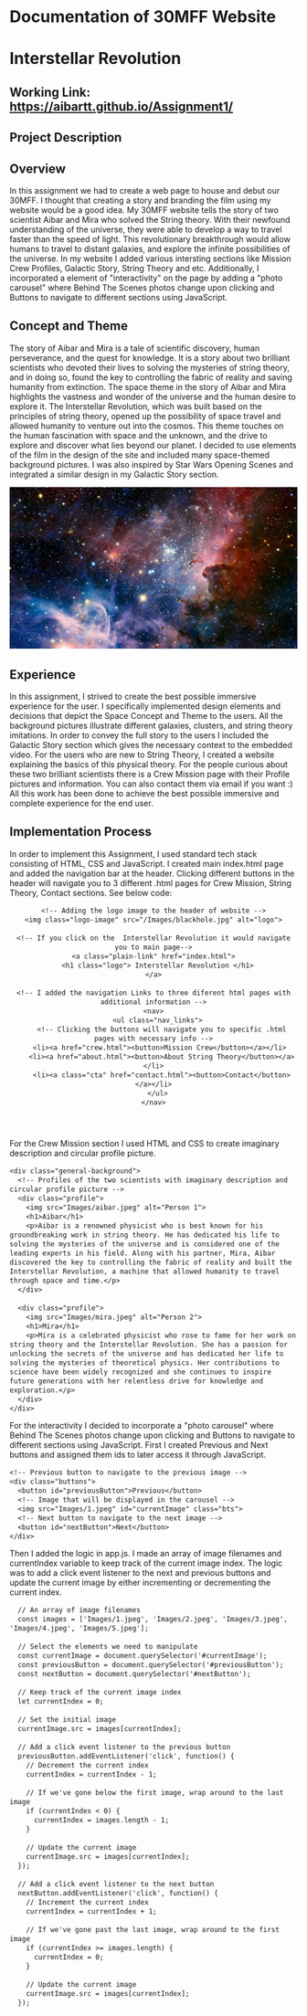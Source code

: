 # Documentation of 30MFF Website  
# Interstellar Revolution

## Working Link: https://aibartt.github.io/Assignment1/

## Project Description

## Overview

In this assignment we had to create a web page to house and debut our 30MFF. I thought that creating a story and branding the film using my website would be a good idea. My 30MFF website tells the story of two scientist Aibar and Mira who solved the String theory. With their newfound understanding of the universe, they were able to develop a way to travel faster than the speed of light. This revolutionary breakthrough would allow humans to travel to distant galaxies, and explore the infinite possibilities of the universe. In my website I added various intersting sections like Mission Crew Profiles, Galactic Story, String Theory and etc. Additionally, I incorporated a element of "interactivity" on the page by adding a "photo carousel" where Behind The Scenes photos change upon clicking and Buttons to navigate to different sections using JavaScript.

## Concept and Theme

The story of Aibar and Mira is a tale of scientific discovery, human perseverance, and the quest for knowledge. It is a story about two brilliant scientists who devoted their lives to solving the mysteries of string theory, and in doing so, found the key to controlling the fabric of reality and saving humanity from extinction. The space theme in the story of Aibar and Mira highlights the vastness and wonder of the universe and the human desire to explore it. The Interstellar Revolution, which was built based on the principles of string theory, opened up the possibility of space travel and allowed humanity to venture out into the cosmos. This theme touches on the human fascination with space and the unknown, and the drive to explore and discover what lies beyond our planet. I decided to use elements of the film in the design of the site and included many space-themed background pictures. I was also inspired by Star Wars Opening Scenes and integrated a similar design in my Galactic Story section.

![](Images/background.jpeg)


## Experience 

In this assignment, I strived to create the best possible immersive experience for the user. I specifically implemented design elements and decisions that depict the Space Concept and Theme to the users. All the background pictures illustrate different galaxies, clusters, and string theory imitations. In order to convey the full story to the users I included the Galactic Story section which gives the necessary context to the embedded video. For the users who are new to String Theory, I created a website explaining the basics of this physical theory. For the people curious about these two brilliant scientists there is a Crew Mission page with their Profile pictures and information. You can also contact them via email if you want :) All this work has been done to achieve the best possible immersive and complete experience for the end user.


## Implementation Process

In order to implement this Assignment, I used standard tech stack consisting of HTML, CSS and JavaScript. I created main index.html page and added the navigation bar at the header. Clicking different buttons in the header will navigate you to 3 different .html pages for Crew Mission, String Theory, Contact sections. See below code:

  <header class="header-border">
    
    <!-- Adding the logo image to the header of website -->
    <img class="logo-image" src="/Images/blackhole.jpg" alt="logo">

    <!-- If you click on the  Interstellar Revolution it would navigate you to main page-->
    <a class="plain-link" href="index.html">
      <h1 class="logo"> Interstellar Revolution </h1>
    </a>

    <!-- I added the navigation Links to three diferent html pages with additional information -->
    <nav>
      <ul class="nav_links">
        <!-- Clicking the buttons will navigate you to specific .html pages with necessary info -->
        <li><a href="crew.html"><button>Mission Crew</button></a></li> 
        <li><a href="about.html"><button>About String Theory</button></a></li>
        <li><a class="cta" href="contact.html"><button>Contact</button></a></li>
      </ul>
    </nav>

  </header>
 
 For the Crew Mission section I used HTML and CSS to create imaginary description and circular profile picture.
  
    <div class="general-background">
      <!-- Profiles of the two scientists with imaginary description and circular profile picture -->
      <div class="profile">
        <img src="Images/aibar.jpeg" alt="Person 1">
        <h1>Aibar</h1>
        <p>Aibar is a renowned physicist who is best known for his groundbreaking work in string theory. He has dedicated his life to solving the mysteries of the universe and is considered one of the leading experts in his field. Along with his partner, Mira, Aibar discovered the key to controlling the fabric of reality and built the Interstellar Revolution, a machine that allowed humanity to travel through space and time.</p>
      </div>

      <div class="profile">
        <img src="Images/mira.jpeg" alt="Person 2">
        <h1>Mira</h1>
        <p>Mira is a celebrated physicist who rose to fame for her work on string theory and the Interstellar Revolution. She has a passion for unlocking the secrets of the universe and has dedicated her life to solving the mysteries of theoretical physics. Her contributions to science have been widely recognized and she continues to inspire future generations with her relentless drive for knowledge and exploration.</p>
      </div>
    </div>

For the interactivity I decided to incorporate a "photo carousel" where Behind The Scenes photos change upon clicking and Buttons to navigate to different sections using JavaScript. First I created Previous and Next buttons and assigned them ids to later access it through JavaScript. 
  
  <div class="carousel">

    <!-- Previous button to navigate to the previous image -->
    <div class="buttons">
      <button id="previousButton">Previous</button>
      <!-- Image that will be displayed in the carousel -->
      <img src="Images/1.jpeg" id="currentImage" class="bts">
      <!-- Next button to navigate to the next image -->
      <button id="nextButton">Next</button>
    </div>
  </div>
  
Then I added the logic in app.js. I made an array of image filenames and currentIndex variable to keep track of the current image index. The logic was to add a click event listener to the next and previous buttons and update the current image by either incrementing or decrementing the current index.

      // An array of image filenames
      const images = ['Images/1.jpeg', 'Images/2.jpeg', 'Images/3.jpeg', 'Images/4.jpeg', 'Images/5.jpeg'];

      // Select the elements we need to manipulate
      const currentImage = document.querySelector('#currentImage');
      const previousButton = document.querySelector('#previousButton');
      const nextButton = document.querySelector('#nextButton');

      // Keep track of the current image index
      let currentIndex = 0;

      // Set the initial image
      currentImage.src = images[currentIndex];

      // Add a click event listener to the previous button
      previousButton.addEventListener('click', function() {
        // Decrement the current index
        currentIndex = currentIndex - 1;

        // If we've gone below the first image, wrap around to the last image
        if (currentIndex < 0) {
          currentIndex = images.length - 1;
        }

        // Update the current image
        currentImage.src = images[currentIndex];
      });

      // Add a click event listener to the next button
      nextButton.addEventListener('click', function() {
        // Increment the current index
        currentIndex = currentIndex + 1;

        // If we've gone past the last image, wrap around to the first image
        if (currentIndex >= images.length) {
          currentIndex = 0;
        }

        // Update the current image
        currentImage.src = images[currentIndex];
      });
